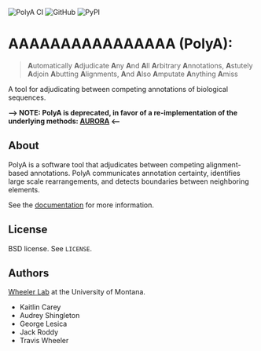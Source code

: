 ![PolyA CI](https://github.com/TravisWheelerLab/polyA/workflows/PolyA%20CI/badge.svg)
![GitHub](https://img.shields.io/github/license/TravisWheelerLab/polyA)
![PyPI](https://img.shields.io/pypi/v/polyA)

# AAAAAAAAAAAAAAAA (PolyA):

> **A**utomatically **A**djudicate **A**ny **A**nd **A**ll **A**rbitrary
> **A**nnotations, **A**stutely **A**djoin **A**butting **A**lignments,
> **A**nd **A**lso **A**mputate **A**nything **A**miss

A tool for adjudicating between competing annotations of biological sequences.

**--> NOTE: PolyA is deprecated, in favor of a re-implementation of the underlying methods: [AURORA](https://github.com/TravisWheelerLab/aurora)  <--**


## About

PolyA is a software tool that adjudicates between competing alignment-based
annotations. PolyA communicates annotation certainty, identifies large scale
rearrangements, and detects boundaries between neighboring elements.

See the [documentation](https://polya.readthedocs.io/en/latest/) for more
information.

## License

BSD license. See `LICENSE`.

## Authors

[Wheeler Lab](http://wheelerlab.org) at the University of Montana.

  - Kaitlin Carey
  - Audrey Shingleton
  - George Lesica
  - Jack Roddy
  - Travis Wheeler
